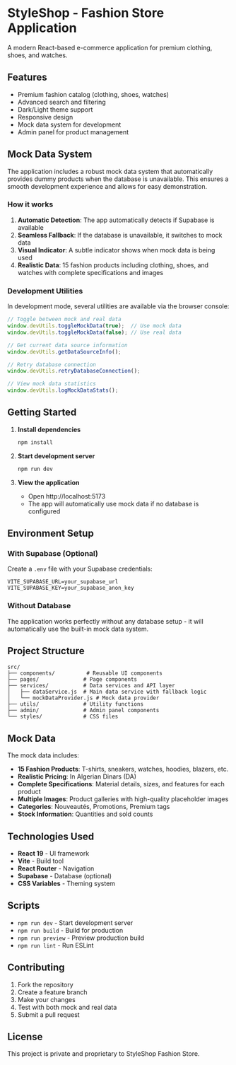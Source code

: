 # StyleShop - Fashion Store Application

A modern React-based e-commerce application for premium clothing, shoes, and watches.

## Features

- Premium fashion catalog (clothing, shoes, watches)
- Advanced search and filtering
- Dark/Light theme support
- Responsive design
- Mock data system for development
- Admin panel for product management

## Mock Data System

The application includes a robust mock data system that automatically provides dummy products when the database is unavailable. This ensures a smooth development experience and allows for easy demonstration.

### How it works

1. **Automatic Detection**: The app automatically detects if Supabase is available
2. **Seamless Fallback**: If the database is unavailable, it switches to mock data
3. **Visual Indicator**: A subtle indicator shows when mock data is being used
4. **Realistic Data**: 15 fashion products including clothing, shoes, and watches with complete specifications and images

### Development Utilities

In development mode, several utilities are available via the browser console:

```javascript
// Toggle between mock and real data
window.devUtils.toggleMockData(true);  // Use mock data
window.devUtils.toggleMockData(false); // Use real data

// Get current data source information
window.devUtils.getDataSourceInfo();

// Retry database connection
window.devUtils.retryDatabaseConnection();

// View mock data statistics
window.devUtils.logMockDataStats();
```

## Getting Started

1. **Install dependencies**
   ```bash
   npm install
   ```

2. **Start development server**
   ```bash
   npm run dev
   ```

3. **View the application**
   - Open http://localhost:5173
   - The app will automatically use mock data if no database is configured

## Environment Setup

### With Supabase (Optional)

Create a `.env` file with your Supabase credentials:

```env
VITE_SUPABASE_URL=your_supabase_url
VITE_SUPABASE_KEY=your_supabase_anon_key
```

### Without Database

The application works perfectly without any database setup - it will automatically use the built-in mock data system.

## Project Structure

```
src/
├── components/          # Reusable UI components
├── pages/              # Page components
├── services/           # Data services and API layer
│   ├── dataService.js  # Main data service with fallback logic
│   └── mockDataProvider.js # Mock data provider
├── utils/              # Utility functions
├── admin/              # Admin panel components
└── styles/             # CSS files
```

## Mock Data

The mock data includes:

- **15 Fashion Products**: T-shirts, sneakers, watches, hoodies, blazers, etc.
- **Realistic Pricing**: In Algerian Dinars (DA)
- **Complete Specifications**: Material details, sizes, and features for each product
- **Multiple Images**: Product galleries with high-quality placeholder images
- **Categories**: Nouveautés, Promotions, Premium tags
- **Stock Information**: Quantities and sold counts

## Technologies Used

- **React 19** - UI framework
- **Vite** - Build tool
- **React Router** - Navigation
- **Supabase** - Database (optional)
- **CSS Variables** - Theming system

## Scripts

- `npm run dev` - Start development server
- `npm run build` - Build for production
- `npm run preview` - Preview production build
- `npm run lint` - Run ESLint

## Contributing

1. Fork the repository
2. Create a feature branch
3. Make your changes
4. Test with both mock and real data
5. Submit a pull request

## License

This project is private and proprietary to StyleShop Fashion Store.